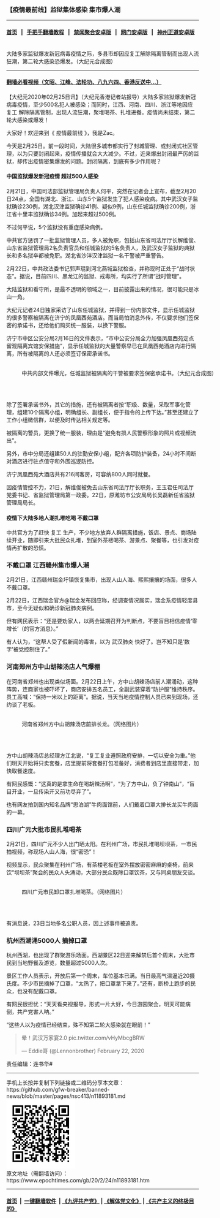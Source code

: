 ### 【疫情最前线】监狱集体感染 集市爆人潮
------------------------

#### [首页](https://github.com/gfw-breaker/banned-news/blob/master/README.md) &nbsp;&nbsp;|&nbsp;&nbsp; [手把手翻墙教程](https://github.com/gfw-breaker/guides/wiki) &nbsp;&nbsp;|&nbsp;&nbsp; [禁闻聚合安卓版](https://github.com/gfw-breaker/bn-android) &nbsp;&nbsp;|&nbsp;&nbsp; [网门安卓版](https://github.com/oGate2/oGate) &nbsp;&nbsp;|&nbsp;&nbsp; [神州正道安卓版](https://github.com/SzzdOgate/update) 



<div><img alt="" class="aligncenter wp-post-image" src="https://i.epochtimes.com/assets/uploads/2020/02/WhatsApp-Image-2020-02-24-at-6.23.10-PM-600x400.jpeg"/>
<div class="red16 caption">
 大陆多家监狱爆发新冠病毒疫情之际，多县市却因应复工解除隔离管制而出现人流狂潮，第二轮大感染恐爆发。（大纪元合成图）
</div>
</div><hr/>

#### [翻墙必看视频（文昭、江峰、法轮功、八九六四、香港反送中...）](https://github.com/gfw-breaker/banned-news/blob/master/pages/link3.md)

<div><p>
 【大纪元2020年02月25日讯】（大纪元香港记者站报导）大陆多家监狱爆发新冠病毒疫情，至少500名犯人被感染；而同时，江西、河南、四川、浙江等地因应
 <ok href="https://www.epochtimes.com/gb/tag/%E5%A4%8D%E5%B7%A5.html">
  复工
 </ok>
 解除隔离管制，出现人流狂潮，聚堆喝茶、扎堆进餐。疫情尚未结束，第二轮大感染或爆发！
</p>
<p>
</p>
<p>
 大家好！欢迎来到《
 <ok href="https://www.epochtimes.com/gb/tag/%E7%96%AB%E6%83%85%E6%9C%80%E5%89%8D%E7%BA%BF.html">
  疫情最前线
 </ok>
 》，我是Zac。
</p>
<p>
 今天是2月25日。前一段时间，大陆很多城市都实行了封城管理、或封闭式社区管理，以为只要封闭起来，疫情传播就会大大减少。不过，近来爆出封闭最严厉的监狱，却传出疫情密集爆发的问题。封闭隔离，到底有多少作用呢？
</p>
<h4>
 中国监狱爆发新冠疫情 超过500人感染
</h4>
<p>
 2月21日，中国司法部监狱管理局负责人何平，突然在记者会上宣布，截至2月20日24点，全国有湖北、浙江、山东5个监狱发生了犯人感染疫病。其中武汉女子监狱确诊230例，湖北汉津监狱确诊41例、疑似9例，山东任城监狱确诊200例，浙江省十里丰监狱确诊34例。加起来超过500例。
</p>
<p>
 不过何平说，5个监狱没有重症感染病例。
</p>
<p>
 中共官方惩罚了一批监狱管理人员，多人被免职，包括山东省司法厅厅长解维俊、山东省监狱管理局2名负责官员和任城监狱的5名负责人，及武汉女子监狱的典狱长和多名狱卒都被免职。湖北省沙洋汉津监狱一名干警被严重警告。
</p>
<p>
 2月22日，中共政法委书记郭声琨到河北燕城监狱检查，并称现时正处于“战时状态”。据说，目前四川、黑龙江的监狱、戒毒所，均实行了所谓“战时管理”。
</p>
<p>
 大陆监狱和看守所，是最不透明的领域之一，目前披露出来的情况，很可能只是冰山一角。
</p>
<p>
 大纪元记者24日独家采访了山东任城监狱，并得到一份内部文件，显示任城监狱的很多警察被隔离在济宁的凤凰西苑酒店。而当局怕消息外传，不仅要求他们签保密的承诺书，还给他们购买统一服装，以换下警服。
</p>
<p>
 济宁市中区公安分局2月16日的文件表示，“市中公安分局全力加强凤凰西苑定点留观隔离宾馆安保措施”，显示任城监狱的大量警察早已在凤凰西苑酒店内进行隔离，所有被隔离的人还必须签订保密承诺书。
</p>
<figure class="wp-caption aligncenter" id="attachment_11893246" style="width: 600px">
 <ok href="http://i.epochtimes.com/assets/uploads/2020/02/8efd34e3a22c937e7419ff5fde27fe39-1-e1582581187452.jpg">
  <img alt="" class="size-large wp-image-11893246" src="http://i.epochtimes.com/assets/uploads/2020/02/8efd34e3a22c937e7419ff5fde27fe39-1-600x450.jpg"/>
 </ok>
 <br/><figcaption class="wp-caption-text">
  中共内部文件曝光，任城监狱被隔离的干警被要求签保密承诺书。（大纪元合成图）
 </figcaption><br/>
</figure><br/>
<p>
 除了签署承诺书外，其它的措施，还有被隔离者按“职级、数量，采取军事化管理，组建10个隔离小组，明确组长、副组长，便于指令的上传下达。”甚至还建立了工作小组微信群，以便及时传达相关规定等。
</p>
<p>
 被隔离的警员，更换了统一服装，理由是“避免有损人民警察形象的照片或视频流出”。
</p>
<p>
 另外，市中分局还组建50人的驻勤安保小组，配齐各项防护装备，24小时不间断对酒店进行驻点值守和外围巡逻防控。
</p>
<p>
 济宁凤凰西苑大酒店共有216间客房，可容纳800人同时就餐。
</p>
<p>
 因疫情管控不力，21日，解维俊被免去山东省司法厅厅长职务，王玉君任司法厅党委书记、省监狱管理局第一政委。22日，原潍坊市公安局局长吴磊新任省监狱管理局局长。
</p>
<h4>
 疫情下大陆多地人潮扎堆吃喝 不戴口罩
</h4>
<p>
 中共官方为了赶快
 <ok href="https://www.epochtimes.com/gb/tag/%E5%A4%8D%E5%B7%A5.html">
  复工
 </ok>
 生产，不少地方放弃人群隔离措施，饭店、景点、商场陆续开业，随即引来大批民众扎堆，到室外茶楼喝茶、游景点、聚餐等，也引发对疫情再扩散的恐慌。
</p>
<h3>
 不戴口罩 江西赣州集市爆人潮
</h3>
<p>
 2月21日，江西赣州瑞金圩镇恢复集市，出现人山人海、熙熙攘攘的场面，很多人不戴口罩。
</p>
<p>
</p>
<p>
 2月22日，江西瑞金官方@瑞金发布回应称，经调查情况属实，瑞金系疫情轻度县市，至今无疑似和确诊新冠肺炎病例。
</p>
<p>
 但有网民表示：“还是要劝家人，以两会延期召开为判断点，不要盲目相信疫情‘零增长’（的官方消息）。”
</p>
<p>
 有人认为，“这帮人受了假新闻的毒害，以为
 <ok href="https://www.epochtimes.com/gb/tag/%E6%AD%A6%E6%B1%89%E8%82%BA%E7%82%8E.html">
  武汉肺炎
 </ok>
 快好了。岂不知只是‘数字’被党控制住了。”
</p>
<h3>
 河南郑州方中山胡辣汤店人气爆棚
</h3>
<p>
 在河南省郑州也出现类似场面。2月22日上午，方中山胡辣汤店前人潮涌动，这种阵势，连商家也被吓坏了，商店安排五名员工，全副武装穿着“防护服”维持秩序。员工高喊：“保持一米以上的距离”。据说，当天当地疫情控制人员已来到现场，还约谈了老板。
</p>
<figure class="wp-caption aligncenter" id="attachment_11893248" style="width: 592px">
 <ok href="http://i.epochtimes.com/assets/uploads/2020/02/1-37-1.jpg">
  <img alt="" class="size-full wp-image-11893248" src="http://i.epochtimes.com/assets/uploads/2020/02/1-37-1.jpg"/>
 </ok>
 <br/><figcaption class="wp-caption-text">
  河南省郑州方中山胡辣汤店前排长龙。（网络图片）
 </figcaption><br/>
</figure><br/>
<p>
 方中山胡辣汤店总经理方江北说，“复工复业遵照政府安排，一切以安全为重。”他们明天开始将只卖套餐，店里提前将套餐打包准备好，消费者到店里直接带走，加快取餐速度。
</p>
<p>
 有网民感慨：“这真的是拿生命在喝胡辣汤啊”，“为了方中山，负了钟南山”，“盲目开业，一旦传染开又前功尽弃了”。
</p>
<p>
 也有网友拍到国内知名品牌“思泊湖”牛肉面馆前，人们戴着口罩大排长龙买牛肉面的一幕。
</p>
<p>
</p>
<h3>
 四川广元大批市民扎堆喝茶
</h3>
<p>
 2月21日，四川广元不少人出门晒太阳。在利州广场，市民扎堆喝坝坝茶，一市民拍视频，称现场人山人海，很“密恐”！
</p>
<p>
 视频显示，民众聚集在利州广场，有茶楼老板在室外摆放密密麻麻的桌椅，前来饮“坝坝茶”聚会的民众人头涌动，大部分民众既除口罩饮茶，又与同桌朋友交谈。
</p>
<figure class="wp-caption aligncenter" id="attachment_11893250" style="width: 484px">
 <ok href="http://i.epochtimes.com/assets/uploads/2020/02/d912-ipvnsze8941266-1.jpg">
  <img alt="" class="size-full wp-image-11893250" src="http://i.epochtimes.com/assets/uploads/2020/02/d912-ipvnsze8941266-1.jpg"/>
 </ok>
 <br/><figcaption class="wp-caption-text">
  四川广元市民卸口罩扎堆喝茶。（网络图片）
 </figcaption><br/>
</figure><br/>
<p>
 有消息说，23日当地多名公职人员，因上述事件被追责。
</p>
<h3>
 杭州西湖涌5000人 摘掉口罩
</h3>
<p>
 杭州西湖，也出现了群聚游乐场面。西湖景区22日迎来解禁后首个周末，大批市民到当地野餐及游览，数量超过5000人次。
</p>
<p>
 景区工作人员表示，开放后第一个周末，车位基本已满。当日最高气温逼近20摄氏度。不少市民摘掉了口罩，“太热了，把口罩拿下来了。”还有，断桥上跑步的民众，也没有配戴口罩。
</p>
<p>
 有网民很担忧：“天天看央视报导，形式一片大好，今日游园聚会，明天可能病倒，共产党害人呐。”
</p>
<p>
 “这些人以为疫情已经结束，殊不知第二轮大感染就在眼前！”
</p>
<blockquote class="twitter-tweet">
 <p dir="ltr" lang="ja">
  晕！武汉万家宴2.0
  <ok href="https://t.co/vHyMbcgBRW">
   pic.twitter.com/vHyMbcgBRW
  </ok>
 </p>
 <p>
  — Eddie哥 (@Lennonbrother)
  <ok href="https://twitter.com/Lennonbrother/status/1231136616594300929?ref_src=twsrc%5Etfw">
   February 22, 2020
  </ok>
 </p>
</blockquote>
<p>
</p>
<p>
 责任编辑：连书华#
</p>
</div>
<hr/>
手机上长按并复制下列链接或二维码分享本文章：<br/>
https://github.com/gfw-breaker/banned-news/blob/master/pages/nsc413/n11893181.md <br/>
<a href='https://github.com/gfw-breaker/banned-news/blob/master/pages/nsc413/n11893181.md'><img src='https://github.com/gfw-breaker/banned-news/blob/master/pages/nsc413/n11893181.md.png'/></a> <br/>
原文地址（需翻墙访问）：https://www.epochtimes.com/gb/20/2/24/n11893181.htm


------------------------
#### [首页](https://github.com/gfw-breaker/banned-news/blob/master/README.md) &nbsp;|&nbsp; [一键翻墙软件](https://github.com/gfw-breaker/nogfw/blob/master/README.md) &nbsp;| [《九评共产党》](https://github.com/gfw-breaker/9ping.md/blob/master/README.md#九评之一评共产党是什么) | [《解体党文化》](https://github.com/gfw-breaker/jtdwh.md/blob/master/README.md) | [《共产主义的终极目的》](https://github.com/gfw-breaker/gczydzjmd.md/blob/master/README.md)


<img src='http://gfw-breaker.win/banned-news/pages/nsc413/n11893181.md' width='0px' height='0px'/>